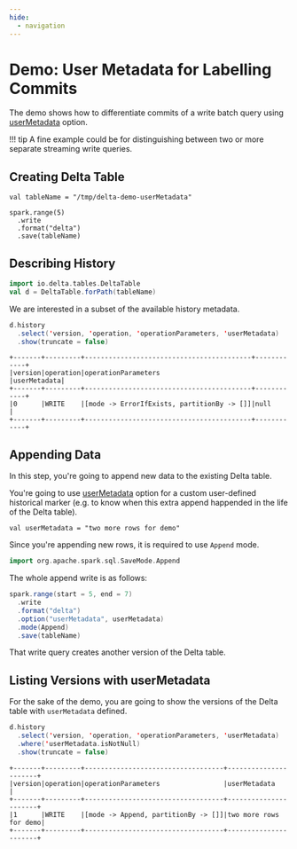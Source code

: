 ```yaml
---
hide:
  - navigation
---
```


# Demo: User Metadata for Labelling Commits

The demo shows how to differentiate commits of a write batch query using [userMetadata](../spark-connector/options.md#userMetadata) option.

!!! tip
    A fine example could be for distinguishing between two or more separate streaming write queries.

## Creating Delta Table

```text
val tableName = "/tmp/delta-demo-userMetadata"
```

```text
spark.range(5)
  .write
  .format("delta")
  .save(tableName)
```

## Describing History

```scala
import io.delta.tables.DeltaTable
val d = DeltaTable.forPath(tableName)
```

We are interested in a subset of the available history metadata.

```scala
d.history
  .select('version, 'operation, 'operationParameters, 'userMetadata)
  .show(truncate = false)
```

```text
+-------+---------+------------------------------------------+------------+
|version|operation|operationParameters                       |userMetadata|
+-------+---------+------------------------------------------+------------+
|0      |WRITE    |[mode -> ErrorIfExists, partitionBy -> []]|null        |
+-------+---------+------------------------------------------+------------+
```

## Appending Data

In this step, you're going to append new data to the existing Delta table.

You're going to use [userMetadata](../spark-connector/options.md#userMetadata) option for a custom user-defined historical marker (e.g. to know when this extra append happended in the life of the Delta table).

```text
val userMetadata = "two more rows for demo"
```

Since you're appending new rows, it is required to use `Append` mode.

```scala
import org.apache.spark.sql.SaveMode.Append
```

The whole append write is as follows:

```scala
spark.range(start = 5, end = 7)
  .write
  .format("delta")
  .option("userMetadata", userMetadata)
  .mode(Append)
  .save(tableName)
```

That write query creates another version of the Delta table.

## Listing Versions with userMetadata

For the sake of the demo, you are going to show the versions of the Delta table with `userMetadata` defined.

```scala
d.history
  .select('version, 'operation, 'operationParameters, 'userMetadata)
  .where('userMetadata.isNotNull)
  .show(truncate = false)
```

```text
+-------+---------+-----------------------------------+----------------------+
|version|operation|operationParameters                |userMetadata          |
+-------+---------+-----------------------------------+----------------------+
|1      |WRITE    |[mode -> Append, partitionBy -> []]|two more rows for demo|
+-------+---------+-----------------------------------+----------------------+
```

